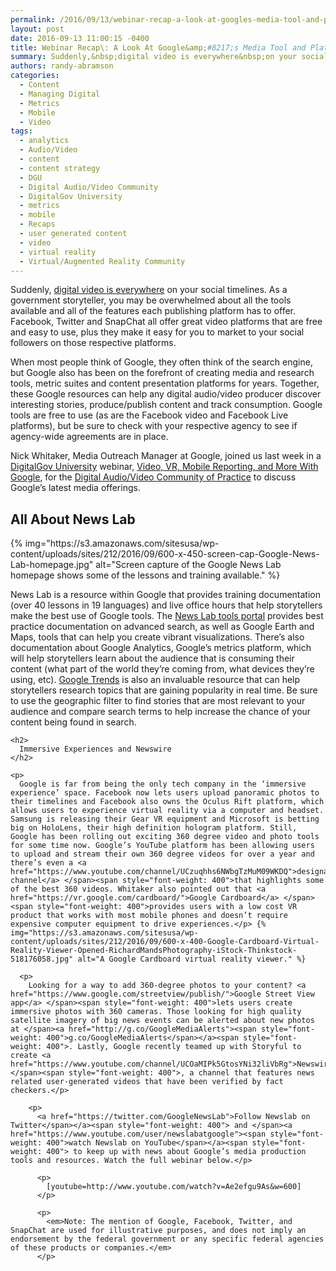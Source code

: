 ```yaml
---
permalink: /2016/09/13/webinar-recap-a-look-at-googles-media-tool-and-platform-offerings/
layout: post
date: 2016-09-13 11:00:15 -0400
title: Webinar Recap\: A Look At Google&amp;#8217;s Media Tool and Platform Offerings
summary: Suddenly,&nbsp;digital video is everywhere&nbsp;on your social timelines. As a government storyteller, you may be overwhelmed about all the tools available and&nbsp;all of the features each&nbsp;publishing platform has to offer. Facebook, Twitter and SnapChat all offer great video platforms that are free and easy to use, plus they make it easy for you to market to
authors: randy-abramson
categories:
  - Content
  - Managing Digital
  - Metrics
  - Mobile
  - Video
tags:
  - analytics
  - Audio/Video
  - content
  - content strategy
  - DGU
  - Digital Audio/Video Community
  - DigitalGov University
  - metrics
  - mobile
  - Recaps
  - user generated content
  - video
  - virtual reality
  - Virtual/Augmented Reality Community
---
```


Suddenly, </span>[<span style="font-weight: 400">digital video is everywhere</span>](https://www.WHATEVER/2015/01/30/social-video-making-sense-of-the-facebook-and-youtube-platforms/)<span style="font-weight: 400"> on your social timelines. As a government storyteller, you may be overwhelmed about all the tools available and all of the features each publishing platform has to offer. Facebook, Twitter and SnapChat all offer great video platforms that are free and easy to use, plus they make it easy for you to market to your social followers on those respective platforms.</p> 

<p>
  When most people think of Google, they often think of the search engine, but Google also has been on the forefront of creating media and research tools, metric suites and content presentation platforms for years. Together, these Google resources can help any digital audio/video producer discover interesting stories, produce/publish content and track consumption.  Google tools are free to use (as are the Facebook video and Facebook Live platforms), but be sure to check with your respective agency to see if agency-wide agreements are in place. 
</p>

<p>
  Nick Whitaker, Media Outreach Manager at Google, joined us </span><span style="font-weight: 400">last week in a <a href="https://www.WHATEVER/digitalgov-university/">DigitalGov University</a> webinar, <a href="https://www.youtube.com/watch?v=-Ae2efgu9As">Video, VR, Mobile Reporting, and More With Google</a>, for the <a href="https://www.WHATEVER/communities/digital-audio-video-community-of-practice/">Digital Audio/Video Community of Practice</a> </span><span style="font-weight: 400">to discuss Google’s latest media offerings. </p> 
  
  <h2>
    All About News Lab
  </h2>
  
  <p>
    {% img="https://s3.amazonaws.com/sitesusa/wp-content/uploads/sites/212/2016/09/600-x-450-screen-cap-Google-News-Lab-homepage.jpg" alt="Screen capture of the Google News Lab homepage shows some of the lessons and training available." %}
  </p>
  
  <p>
    News Lab is a resource within Google that provides training documentation (over 40 lessons in 19 languages) and live office hours that help storytellers make the best use of Google tools. The <a href="https://newslab.withgoogle.com/tools">News Lab tools portal</a> </span><span style="font-weight: 400">provides best practice documentation on advanced search, as well as Google Earth and Maps, tools that can help you create vibrant visualizations. There’s also documentation about Google Analytics, Google’s metrics platform, which will help storytellers learn about the audience that is consuming their content (what part of the world they’re coming from, what devices they’re using, etc). <a href="https://www.google.com/trends/">Google Trends</a> </span><span style="font-weight: 400">is also an invaluable resource that can help storytellers research topics that are gaining popularity in real time. Be sure to use the geographic filter to find stories that are most relevant to your audience and compare search terms to help increase the chance of your content being found in search.</p> 
    
    <h2>
      Immersive Experiences and Newswire
    </h2>
    
    <p>
      Google is far from being the only tech company in the ‘immersive experience’ space. Facebook now lets users upload panoramic photos to their timelines and Facebook also owns the Oculus Rift platform, which allows users to experience virtual reality via a computer and headset. Samsung is releasing their Gear VR equipment and Microsoft is betting big on HoloLens, their high definition hologram platform. Still, Google has been rolling out exciting 360 degree video and photo tools for some time now. Google’s YouTube platform has been allowing users to upload and stream their own 360 degree videos for over a year and there’s even a <a href="https://www.youtube.com/channel/UCzuqhhs6NWbgTzMuM09WKDQ">designated channel</a> </span><span style="font-weight: 400">that highlights some of the best 360 videos. Whitaker also pointed out that <a href="https://vr.google.com/cardboard/">Google Cardboard</a> </span><span style="font-weight: 400">provides users with a low cost VR product that works with most mobile phones and doesn’t require expensive computer equipment to drive experiences.</p> {% img="https://s3.amazonaws.com/sitesusa/wp-content/uploads/sites/212/2016/09/600-x-400-Google-Cardboard-Virtual-Reality-Viewer-Opened-RichardMandsPhotography-iStock-Thinkstock-518176058.jpg" alt="A Google Cardboard virtual reality viewer." %} 
      
      <p>
        Looking for a way to add 360-degree photos to your content? <a href="https://www.google.com/streetview/publish/">Google Street View app</a> </span><span style="font-weight: 400">lets users create immersive photos with 360 cameras. Those looking for high quality satellite imagery of big news events can be alerted about new photos at </span><a href="http://g.co/GoogleMediaAlerts"><span style="font-weight: 400">g.co/GoogleMediaAlerts</span></a><span style="font-weight: 400">. Lastly, Google recently teamed up with Storyful to create <a href="https://www.youtube.com/channel/UCOaMIPk5GtosYNi32liVbRg">Newswire</a></span><span style="font-weight: 400">, a channel that features news related user-generated videos that have been verified by fact checkers.</p> 
        
        <p>
          <a href="https://twitter.com/GoogleNewsLab">Follow Newslab on Twitter</span></a><span style="font-weight: 400"> and </span><a href="https://www.youtube.com/user/newslabatgoogle"><span style="font-weight: 400">watch Newslab on YouTube</span></a><span style="font-weight: 400"> to keep up with news about Google’s media production tools and resources. Watch the full webinar below.</p> 
          
          <p>
            [youtube=http://www.youtube.com/watch?v=Ae2efgu9As&w=600]
          </p>
          
          <p>
            <em>Note: The mention of Google, Facebook, Twitter, and SnapChat are used for illustrative purposes, and does not imply an endorsement by the federal government or any specific federal agencies of these products or companies.</em>
          </p>